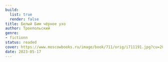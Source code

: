 ```yaml
---
build:
  list: true
  render: false
title: Белый Бим чёрное ухо
author: Троепольский
genre:
- fictionn
status: readed
cover: https://www.moscowbooks.ru/image/book/711/orig/i711191.jpg?cu=20210119102505
date: 2023-05-17
---
```



